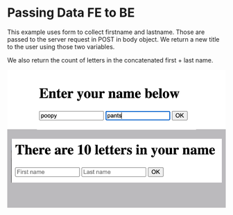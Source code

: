 # Passing Data FE to BE

This example uses form to collect firstname and lastname. Those are passed to the server request in POST in body object. We return a new title to the user using those two variables.

We also return the count of letters in the concatenated first + last name.

![Passing Data Project](passing-data.png)
